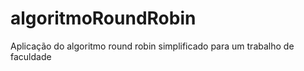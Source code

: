 # algoritmoRoundRobin
Aplicação do algoritmo round robin simplificado para um trabalho de faculdade
